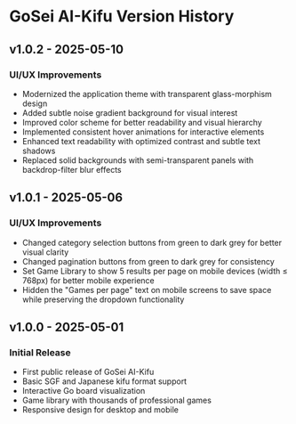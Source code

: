 # GoSei AI-Kifu Version History

## v1.0.2 - 2025-05-10

### UI/UX Improvements
- Modernized the application theme with transparent glass-morphism design
- Added subtle noise gradient background for visual interest
- Improved color scheme for better readability and visual hierarchy
- Implemented consistent hover animations for interactive elements
- Enhanced text readability with optimized contrast and subtle text shadows
- Replaced solid backgrounds with semi-transparent panels with backdrop-filter blur effects

## v1.0.1 - 2025-05-06

### UI/UX Improvements
- Changed category selection buttons from green to dark grey for better visual clarity
- Changed pagination buttons from green to dark grey for consistency
- Set Game Library to show 5 results per page on mobile devices (width ≤ 768px) for better mobile experience
- Hidden the "Games per page" text on mobile screens to save space while preserving the dropdown functionality

## v1.0.0 - 2025-05-01

### Initial Release
- First public release of GoSei AI-Kifu
- Basic SGF and Japanese kifu format support
- Interactive Go board visualization
- Game library with thousands of professional games
- Responsive design for desktop and mobile 